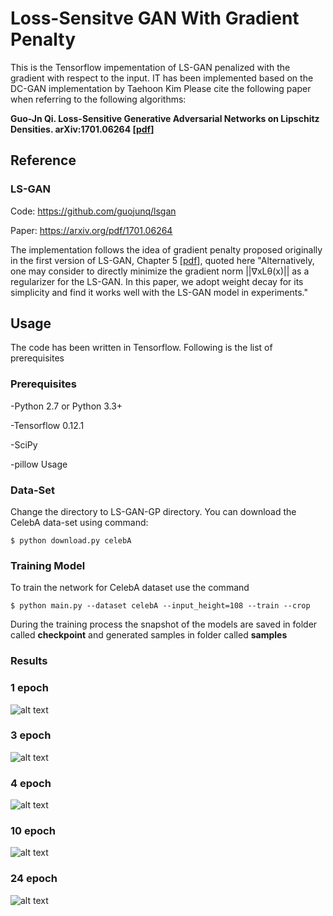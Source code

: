 # Loss-Sensitve GAN With Gradient Penalty

This is the Tensorflow impementation of LS-GAN penalized with the gradient with respect to the input. IT has been implemented based on the DC-GAN implementation by Taehoon Kim 
Please cite the following paper when referring to the following algorithms:

**Guo-Jn Qi. Loss-Sensitive Generative Adversarial Networks on Lipschitz Densities. arXiv:1701.06264 [[pdf](https://arxiv.org/abs/1701.06264)]**

## Reference

### LS-GAN

Code: https://github.com/guojunq/lsgan

Paper: https://arxiv.org/pdf/1701.06264

The implementation follows the idea of gradient penalty proposed originally in the first version of LS-GAN, Chapter 5 [[pdf](https://arxiv.org/pdf/1701.06264v1.pdf)], quoted here
"Alternatively, one may consider to directly minimize
the gradient norm ||∇xLθ(x)|| as a regularizer for
the LS-GAN. In this paper, we adopt weight decay for its
simplicity and find it works well with the LS-GAN model
in experiments."


## Usage
The code has been written in Tensorflow. Following is the list of prerequisites

### Prerequisites

-Python 2.7 or Python 3.3+ 

-Tensorflow 0.12.1 

-SciPy 

-pillow Usage
### Data-Set
Change the directory to LS-GAN-GP directory.
You can download the CelebA data-set using command:  
```
$ python download.py celebA
```

### Training Model
To train the network for CelebA dataset use the command  
```
$ python main.py --dataset celebA --input_height=108 --train --crop
```

During the training process the snapshot of the models are saved in folder called **checkpoint** and generated samples in folder called **samples** 
### Results

### 1 epoch
![alt text](https://github.com/MarziEd/LS-GAN-gp/blob/master/results/train_00_3099.png)

### 3 epoch
![alt text](https://github.com/MarziEd/LS-GAN-gp/blob/master/results/train_03_3103.png)

### 4 epoch
![alt text](https://github.com/MarziEd/LS-GAN-gp/blob/master/results/train_04_3138.png)

### 10 epoch
![alt text](https://github.com/MarziEd/LS-GAN-gp/blob/master/results/train_10_3148.png)

### 24 epoch
![alt text](https://github.com/MarziEd/LS-GAN-gp/blob/master/results/train_24_3138.png)

